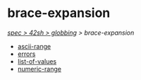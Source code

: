 # brace-expansion

*[spec > 42sh > globbing](..) > brace-expansion*

* [ascii-range](./ascii-range)
* [errors](./errors)
* [list-of-values](./list-of-values)
* [numeric-range](./numeric-range)
